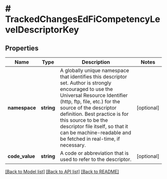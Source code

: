 # # TrackedChangesEdFiCompetencyLevelDescriptorKey

## Properties

Name | Type | Description | Notes
------------ | ------------- | ------------- | -------------
**namespace** | **string** | A globally unique namespace that identifies this descriptor set. Author is strongly encouraged to use the Universal Resource Identifier (http, ftp, file, etc.) for the source of the descriptor definition. Best practice is for this source to be the descriptor file itself, so that it can be machine-readable and be fetched in real-time, if necessary. | [optional]
**code_value** | **string** | A code or abbreviation that is used to refer to the descriptor. | [optional]

[[Back to Model list]](../../README.md#models) [[Back to API list]](../../README.md#endpoints) [[Back to README]](../../README.md)
